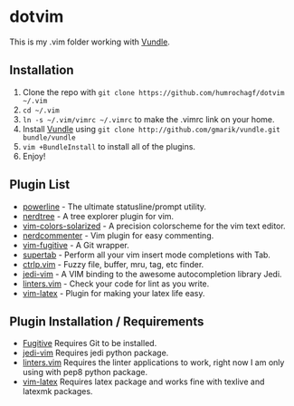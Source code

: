 # dotvim

This is my .vim folder working with [Vundle](https://github.com/gmarik/vundle).

## Installation

1. Clone the repo with `git clone https://github.com/humrochagf/dotvim ~/.vim`
2. `cd ~/.vim`
3. `ln -s ~/.vim/vimrc ~/.vimrc` to make the .vimrc link on your home.
4. Install [Vundle](https://github.com/gmarik/vundle) using `git clone http://github.com/gmarik/vundle.git bundle/vundle`
5. `vim +BundleInstall` to install all of the plugins.
6. Enjoy!

## Plugin List

* [powerline](https://github.com/Lokaltog/powerline) - The ultimate statusline/prompt utility.
* [nerdtree](https://github.com/scrooloose/nerdtree) - A tree explorer plugin for vim.
* [vim-colors-solarized](https://github.com/altercation/vim-colors-solarized) - A precision colorscheme for the vim text editor.
* [nerdcommenter](https://github.com/scrooloose/nerdcommenter) - Vim plugin for easy commenting.
* [vim-fugitive](https://github.com/tpope/vim-fugitive) - A Git wrapper.
* [supertab](https://github.com/ervandew/supertab) - Perform all your vim insert mode completions with Tab.
* [ctrlp.vim](https://github.com/kien/ctrlp.vim) - Fuzzy file, buffer, mru, tag, etc finder.
* [jedi-vim](https://github.com/davidhalter/jedi-vim) - A VIM binding to the awesome autocompletion library Jedi.
* [linters.vim](https://github.com/maelstrom/linters.vim) - Check your code for lint as you write.
* [vim-latex](https://github.com/jcf/vim-latex) - Plugin for making your latex life easy.

## Plugin Installation / Requirements

* [Fugitive](https://github.com/tpope/vim-fugitive) Requires Git to be installed.
* [jedi-vim](https://github.com/davidhalter/jedi-vim) Requires jedi python package.
* [linters.vim](https://github.com/maelstrom/linters.vim) Requires the linter applications to work, right now I am only using with pep8 python package.
* [vim-latex](https://github.com/jcf/vim-latex) Requires latex package and works fine with texlive and latexmk packages.
